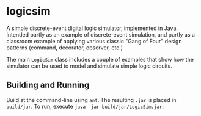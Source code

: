 # logicsim

A simple discrete-event digital logic simulator, implemented in Java. Intended partly as an example of discrete-event simulation, and partly as a classroom example of applying various classic "Gang of Four" design patterns (command, decorator, observer, etc.)

The main `LogicSim` class includes a couple of examples that show how the simulator can be used to model and simulate simple logic circuits.

## Building and Running

Build at the command-line using `ant`. The resulting `.jar` is placed in `build/jar`. To run, execute `java -jar build/jar/LogicSim.jar`.
